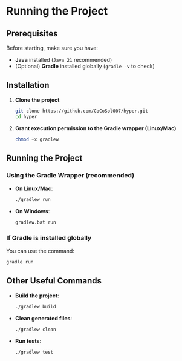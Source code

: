 # Running the Project

## Prerequisites

Before starting, make sure you have:

- **Java** installed (`Java 21` recommended)
- (Optional) **Gradle** installed globally (`gradle -v` to check)

## Installation

1. **Clone the project**
   ```sh
   git clone https://github.com/CoCoSol007/hyper.git
   cd hyper
   ```
2. **Grant execution permission to the Gradle wrapper (Linux/Mac)**
   ```sh
   chmod +x gradlew
   ```

## Running the Project

### Using the Gradle Wrapper (recommended)

- **On Linux/Mac**:
  ```sh
  ./gradlew run
  ```
- **On Windows**:
  ```sh
  gradlew.bat run
  ```

### If Gradle is installed globally

You can use the command:

```sh
gradle run
```

## Other Useful Commands

- **Build the project**:
  ```sh
  ./gradlew build
  ```
- **Clean generated files**:
  ```sh
  ./gradlew clean
  ```
- **Run tests**:
  ```sh
  ./gradlew test
  ```
